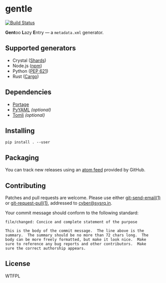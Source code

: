 <!-- SPDX-FileCopyrightText: 2023 Anna <cyber@sysrq.in> -->
<!-- SPDX-License-Identifier: CC0-1.0 -->

gentle
======

[![Build Status](https://drone.tildegit.org/api/badges/CyberTaIlor/gentle/status.svg)](https://drone.tildegit.org/CyberTaIlor/gentle)

**Gent**oo **L**azy **E**ntry — a `metadata.xml` generator.


Supported generators
--------------------

* Crystal ([Shards](https://github.com/crystal-lang/shards/blob/master/docs/shard.yml.adoc))
* Node.js ([npm](https://docs.npmjs.com/files/package.json/))
* Python ([PEP 621](https://peps.python.org/pep-0621/))
* Rust ([Cargo](https://doc.rust-lang.org/cargo/reference/manifest.html))


Dependencies
------------

* [Portage](https://pypi.org/project/portage/)
* [PyYAML](https://pyyaml.org/) *(optional)*
* [Tomli](https://pypi.org/project/tomli/) *(optional)*


Installing
----------

`pip install . --user`


Packaging
---------

You can track new releases using an [atom feed][atom] provided by GitHub.

[atom]: https://github.com/cybertailor/gentle/releases.atom


Contributing
------------

Patches and pull requests are welcome. Please use either [git-send-email(1)][1]
or [git-request-pull(1)][2], addressed to <cyber@sysrq.in>.

Your commit message should conform to the following standard:

```
file/changed: Concice and complete statement of the purpose

This is the body of the commit message.  The line above is the
summary.  The summary should be no more than 72 chars long.  The
body can be more freely formatted, but make it look nice.  Make
sure to reference any bug reports and other contributors.  Make
sure the correct authorship appears.
```

[1]: https://git-send-email.io/
[2]: https://git-scm.com/docs/git-request-pull


License
-------

WTFPL
